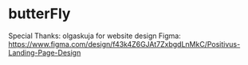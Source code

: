 # butterFly
Special Thanks: olgaskuja for website design
Figma: https://www.figma.com/design/f43k4Z6GJAt7ZxbgdLnMkC/Positivus-Landing-Page-Design

